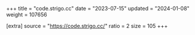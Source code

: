 +++
title = "code.strigo.cc"
date = "2023-07-15"
updated = "2024-01-08"
weight = 107656

[extra]
source = "https://code.strigo.cc/"
ratio = 2
size = 105
+++
